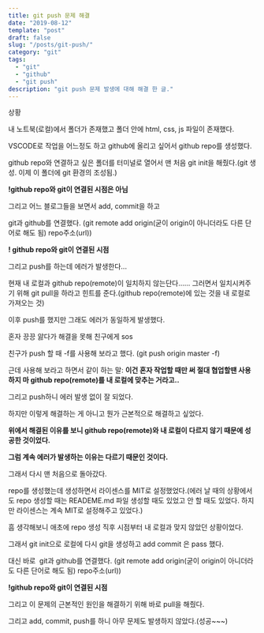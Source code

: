 ```yaml
---
title: git push 문제 해결
date: "2019-08-12"
template: "post"
draft: false
slug: "/posts/git-push/"
category: "git"
tags:
  - "git"
  - "github"
  - "git push"
description: "git push 문제 발생에 대해 해결 한 글."
---
```


상황

내 노트북(로컬)에서 폴더가 존재했고 폴더 안에 html, css, js 파일이 존재했다.

VSCODE로 작업을 어느정도 하고 github에 올리고 싶어서 github repo를 생성했다.

github repo와 연결하고 싶은 폴더를 터미널로 열어서 맨 처음 git init을 해줬다.(git 생성. 이제 이 폴더에 git 환경의 조성됨.)

**!github repo와 git이 연결된 시점은 아님**

그리고 어느 블로그들을 보면서 add, commit을 하고

git과 github를 연결했다. (git remote add origin(굳이 origin이 아니더라도 다른 단어로 해도 됨) repo주소(url))

**! github repo와 git이 연결된 시점**

그리고 push를 하는데 에러가 발생한다...

현재 내 로컬과 github repo(remote)이 일치하지 않는단다...... 그러면서 일치시켜주기 위해 git pull을 하라고 힌트를 준다.(github repo(remote)에 있는 것을 내 로컬로 가져오는 것)

이후 push를 했지만 그래도 에러가 동일하게 발생했다.

혼자 끙끙 앓다가 해결을 못해 친구에게 sos

친구가 push 할 때 -f를 사용해 보라고 했다. (git push origin master -f)

근데 사용해 보라고 하면서 같이 하는 말: **이건 혼자 작업할 때만 써 절대 협업할땐 사용하지 마 github repo(remote)를 내 로컬에 맞추는 거라고..**

그리고 push하니 에러 발생 없이 잘 되었다.

하지만 이렇게 해결하는 게 아니고 뭔가 근본적으로 해결하고 싶었다.

**위에서 해결된 이유를 보니 github repo(remote)와 내 로컬이 다르지 않기 때문에 성공한 것이었다.**

**그럼 계속 에러가 발생하는 이유는 다르기 때문인 것이다.**

그래서 다시 맨 처음으로 돌아갔다.

repo를 생성했는데 생성하면서 라이센스를 MIT로 설정했었다.(에러 날 때의 상황에서도 repo 생성할 때는 READEME.md 파일 생성할 때도 있었고 안 할 때도 있었다. 하지만 라이센스는 계속 MIT로 설정해주고 있었다.)

흠 생각해보니 애초에 repo 생성 직후 시점부터 내 로컬과 맞지 않았던 상황이었다.

그래서 git init으로 로컬에 다시 git을 생성하고 add commit 은 pass 했다.

대신 바로  git과 github를 연결했다. (git remote add origin(굳이 origin이 아니더라도 다른 단어로 해도 됨) repo주소(url))

**!github repo와 git이 연결된 시점**

그리고 이 문제의 근본적인 원인을 해결하기 위해 바로 pull을 해줬다.

그리고 add, commit, push를 하니 아무 문제도 발생하지 않았다.(성공~~~)
